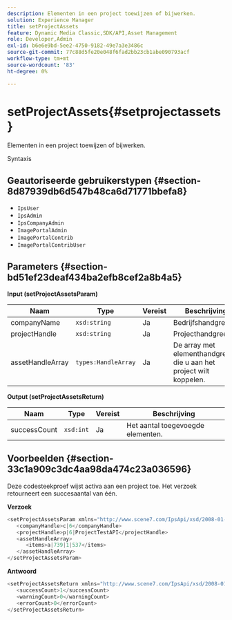 ```yaml
---
description: Elementen in een project toewijzen of bijwerken.
solution: Experience Manager
title: setProjectAssets
feature: Dynamic Media Classic,SDK/API,Asset Management
role: Developer,Admin
exl-id: b6e6e9bd-5ee2-4750-9182-49e7a3e3486c
source-git-commit: 77c88d5fe20e048f6fad2bb23cb1abe090793acf
workflow-type: tm+mt
source-wordcount: '83'
ht-degree: 0%

---
```


# setProjectAssets{#setprojectassets}

Elementen in een project toewijzen of bijwerken.

Syntaxis

## Geautoriseerde gebruikerstypen {#section-8d87939db6d547b48ca6d71771bbefa8}

* `IpsUser`
* `IpsAdmin`
* `IpsCompanyAdmin`
* `ImagePortalAdmin`
* `ImagePortalContrib`
* `ImagePortalContribUser`

## Parameters {#section-bd51ef23deaf434ba2efb8cef2a8b4a5}

**Input (setProjectAssetsParam)**

| Naam | Type | Vereist | Beschrijving |
|---|---|---|---|
| companyName | `xsd:string` | Ja | Bedrijfshandgreep. |
| projectHandle | `xsd:string` | Ja | Projecthandgreep. |
| assetHandleArray | `types:HandleArray` | Ja | De array met elementhandgrepen die u aan het project wilt koppelen. |

**Output (setProjectAssetsReturn)**

| Naam | Type | Vereist | Beschrijving |
|---|---|---|---|
| successCount | `xsd:int` | Ja | Het aantal toegevoegde elementen. |

## Voorbeelden {#section-33c1a909c3dc4aa98da474c23a036596}

Deze codesteekproef wijst activa aan een project toe. Het verzoek retourneert een succesaantal van één.

**Verzoek**

```java
<setProjectAssetsParam xmlns="http://www.scene7.com/IpsApi/xsd/2008-01-15">
   <companyHandle>c|6</companyHandle>
   <projectHandle>p|6|ProjectTestAPI</projectHandle>
   <assetHandleArray>
      <items>a|739|1|537</items>
   </assetHandleArray>
</setProjectAssetsParam>
```

**Antwoord**

```java
<setProjectAssetsReturn xmlns="http://www.scene7.com/IpsApi/xsd/2008-01-15">
   <successCount>1</successCount>
   <warningCount>0</warningCount>
   <errorCount>0</errorCount>
</setProjectAssetsReturn>
```
